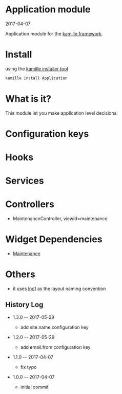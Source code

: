 Application module
=================
2017-04-07



Application module for the [kamille framework](https://github.com/lingtalfi/Kamille).




Install
===========
using the [kamille installer tool](https://github.com/lingtalfi/kamille-installer-tool)
```bash
kamille install Application
```


What is it?
==============
This module let you make application level decisions.
 
 
 
Configuration keys
====================
  




Hooks
=========



Services
===========




Controllers
===============

- MaintenanceController, viewId=maintenance




Widget Dependencies
=========
- [Maintenance](https://github.com/KamilleWidgets/Maintenance)











Others
==========
- it uses [lnc1](https://github.com/lingtalfi/layout-naming-conventions#lnc_1) as the layout naming convention




History Log
------------------
    
- 1.3.0 -- 2017-05-29

    - add site.name configuration key 
    
- 1.2.0 -- 2017-05-29

    - add email.from configuration key 
    
- 1.1.0 -- 2017-04-07

    - fix typo 

- 1.0.0 -- 2017-04-07

    - initial commit


